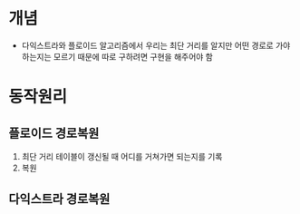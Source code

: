 # 개념
- 다익스트라와 플로이드 알고리즘에서 우리는 최단 거리를 알지만 어떤 경로로 가야하는지는 모르기 때문에 따로 구하려면 구현을 해주어야 함

# 동작원리
## 플로이드 경로복원
1. 최단 거리 테이블이 갱신될 때 어디를 거쳐가면 되는지를 기록
2. 복원
## 다익스트라 경로복원
